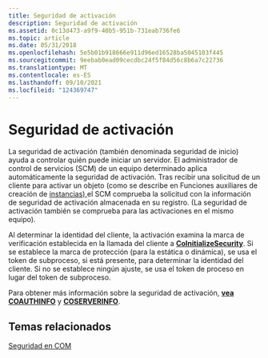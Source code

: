 ```yaml
---
title: Seguridad de activación
description: Seguridad de activación
ms.assetid: 0c13d473-a9f9-40b5-951b-731eab736fe6
ms.topic: article
ms.date: 05/31/2018
ms.openlocfilehash: 5e5b01b918666e911d96ed16528ba5045103f445
ms.sourcegitcommit: 9eebab0ead09cecdbc24f5f84d56c8b6a7c22736
ms.translationtype: MT
ms.contentlocale: es-ES
ms.lasthandoff: 09/10/2021
ms.locfileid: "124369747"
---
```

# <a name="activation-security"></a>Seguridad de activación

La seguridad de activación (también denominada seguridad de inicio) ayuda a controlar quién puede iniciar un servidor. El administrador de control de servicios (SCM) de un equipo determinado aplica automáticamente la seguridad de activación. Tras recibir una solicitud de un cliente para activar un objeto (como se describe en Funciones auxiliares de creación de [instancias),](instance-creation-helper-functions.md)el SCM comprueba la solicitud con la información de seguridad de activación almacenada en su registro. (La seguridad de activación también se comprueba para las activaciones en el mismo equipo).

Al determinar la identidad del cliente, la activación examina la marca de verificación establecida en la llamada del cliente a [**CoInitializeSecurity**](/windows/desktop/api/combaseapi/nf-combaseapi-coinitializesecurity). Si se establece la marca de protección (para la estática o dinámica), se usa el token de subproceso, si está presente, para determinar la identidad del cliente. Si no se establece ningún ajuste, se usa el token de proceso en lugar del token de subproceso.

Para obtener más información sobre la seguridad de activación, [**vea COAUTHINFO**](/windows/desktop/api/wtypesbase/ns-wtypesbase-coauthinfo) y [**COSERVERINFO**](/windows/win32/api/objidlbase/ns-objidlbase-coserverinfo).

## <a name="related-topics"></a>Temas relacionados

<dl> <dt>

[Seguridad en COM](security-in-com.md)
</dt> </dl>

 

 